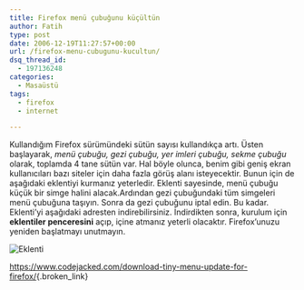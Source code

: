 ```yaml
---
title: Firefox menü çubuğunu küçültün
author: Fatih
type: post
date: 2006-12-19T11:27:57+00:00
url: /firefox-menu-cubugunu-kucultun/
dsq_thread_id:
  - 197136248
categories:
  - Masaüstü
tags:
  - firefox
  - internet

---
```

Kullandığım Firefox sürümündeki sütün sayısı kullandıkça artı. Üsten başlayarak, _menü çubuğu, gezi çubuğu, yer imleri çubuğu, sekme çubuğu_ olarak, toplamda 4 tane sütün var. Hal böyle olunca, benim gibi geniş ekran kullanıcıları bazı siteler için daha fazla görüş alanı isteyecektir. Bunun için de aşağıdaki eklentiyi kurmanız yeterledir. Eklenti sayesinde, menü çubuğu küçük bir simge halini alacak.Ardından gezi çubuğundaki tüm simgeleri menü çubuğuna taşıyın. Sonra da gezi çubuğunu iptal edin. Bu kadar. Eklenti&#8217;yi aşağıdaki adresten indirebilirsiniz. İndirdikten sonra, kurulum için **eklentiler penceresini** açıp, içine atmanız yeterli olacaktır. Firefox&#8217;unuzu yeniden başlatmayı unutmayın.

![Eklenti][1] 

<https://www.codejacked.com/download-tiny-menu-update-for-firefox/>{.broken_link}

 [1]: https://www.murekkep.org/wp-content/uploads/2006/12/tinymenu.gif